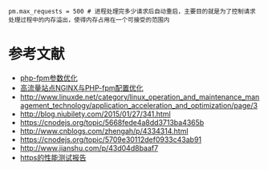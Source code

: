 ```
pm.max_requests = 500 # 进程处理完多少请求后自动重启，主要目的就是为了控制请求处理过程中的内存溢出，使得内存占用在一个可接受的范围内
```

# 参考文献
- [php-fpm参数优化](https://blog.linuxeye.cn/380.html)
- [高流量站点NGINX与PHP-fpm配置优化](http://blog.xiayf.cn/2014/05/03/optimizing-nginx-and-php-fpm-for-high-traffic-sites/)
- http://www.linuxde.net/category/linux_operation_and_maintenance_management_technology/application_acceleration_and_optimization/page/3
- http://blog.niubilety.com/2015/01/27/341.html
- https://cnodejs.org/topic/5668fede4a8dd3713ba4365b
- http://www.cnblogs.com/zhengah/p/4334314.html
- https://cnodejs.org/topic/5709e30112def0933c43ab91
- http://www.jianshu.com/p/43d04d8baaf7
- [https的性能测试报告](http://blog.csdn.net/longmarch12/article/details/6448351)

